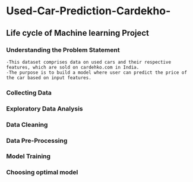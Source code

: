 # Used-Car-Prediction-Cardekho-

## Life cycle of Machine learning Project

### Understanding the Problem Statement
    -This dataset comprises data on used cars and their respective features, which are sold on cardehko.com in India.
    -The purpose is to build a model where user can predict the price of the car based on input features.
    
### Collecting Data
### Exploratory Data Analysis
### Data Cleaning
### Data Pre-Processing
### Model Training
### Choosing optimal model
